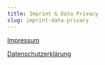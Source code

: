 ```yaml
---
title: Imprint & Data Privacy
slug: imprint-data-privacy
---
```


[Impressum](https://whiteduck.de/impressum/)

[Datenschutzerklärung](https://whiteduck.de/datenschutz/)
